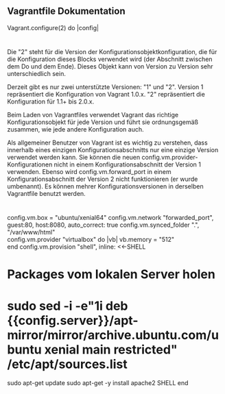 Vagrantfile Dokumentation
-----------------------------
Vagrant.configure(2) do |config|
#
Die "2" steht für die Version der Konfigurationsobjektkonfiguration, die für die Konfiguration dieses Blocks verwendet wird (der Abschnitt zwischen dem Do und dem Ende). Dieses Objekt kann von Version zu Version sehr unterschiedlich sein.

Derzeit gibt es nur zwei unterstützte Versionen: "1" und "2". Version 1 repräsentiert die Konfiguration von Vagrant 1.0.x. "2" repräsentiert die Konfiguration für 1.1+ bis 2.0.x.

Beim Laden von Vagrantfiles verwendet Vagrant das richtige Konfigurationsobjekt für jede Version und führt sie ordnungsgemäß zusammen, wie jede andere Konfiguration auch.

Als allgemeiner Benutzer von Vagrant ist es wichtig zu verstehen, dass innerhalb eines einzigen Konfigurationsabschnitts nur eine einzige Version verwendet werden kann. Sie können die neuen config.vm.provider-Konfigurationen nicht in einem Konfigurationsabschnitt der Version 1 verwenden. Ebenso wird config.vm.forward_port in einem Konfigurationsabschnitt der Version 2 nicht funktionieren (er wurde umbenannt).
Es können mehrer Konfigurationsversionen in derselben Vagrantfile benutzt werden.
#
  config.vm.box = "ubuntu/xenial64"
  config.vm.network "forwarded_port", guest:80, host:8080, auto_correct: true
  config.vm.synced_folder ".", "/var/www/html"  
config.vm.provider "virtualbox" do |vb|
  vb.memory = "512"  
end
config.vm.provision "shell", inline: <<-SHELL
  # Packages vom lokalen Server holen
  # sudo sed -i -e"1i deb {{config.server}}/apt-mirror/mirror/archive.ubuntu.com/ubuntu xenial main restricted" /etc/apt/sources.list 
  sudo apt-get update
  sudo apt-get -y install apache2 
SHELL
end
<!--stackedit_data:
eyJoaXN0b3J5IjpbLTEzNzIxNzU1NDAsLTE2NDkxMjkxNjQsLT
k5MTYzMzg0LC03NTA3MTU5MjJdfQ==
-->